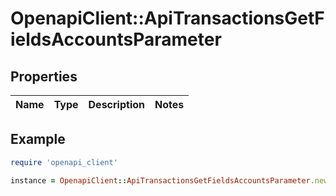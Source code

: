 # OpenapiClient::ApiTransactionsGetFieldsAccountsParameter

## Properties

| Name | Type | Description | Notes |
| ---- | ---- | ----------- | ----- |

## Example

```ruby
require 'openapi_client'

instance = OpenapiClient::ApiTransactionsGetFieldsAccountsParameter.new()
```

